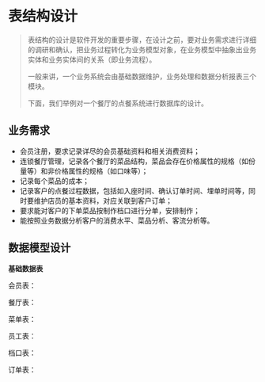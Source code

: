 # 表结构设计

> 表结构的设计是软件开发的重要步骤，在设计之前，要对业务需求进行详细的调研和确认，把业务过程转化为业务模型对象，在业务模型中抽象出业务实体和业务实体间的关系（即业务流程）。
>
> 一般来讲，一个业务系统会由基础数据维护，业务处理和数据分析报表三个模块。
>
> 下面，我们举例对一个餐厅的点餐系统进行数据库的设计。

## 业务需求

* 会员注册，要求记录详尽的会员基础资料和相关消费资料；
* 连锁餐厅管理，记录各个餐厅的菜品结构，菜品会存在价格属性的规格（如份量等）和非价格属性的规格（如口味等）；
* 记录每个菜品的成本；
* 记录客户的点餐过程数据，包括如入座时间、确认订单时间、埋单时间等，同时要维护店员的基本资料，对应关联到客户订单；
* 要求能对客户的下单菜品按制作档口进行分单，安排制作；
* 能按照业务数据分析客户的消费水平、菜品分析、客流分析等。

## 数据模型设计

**基础数据表**

会员表：



餐厅表：

菜单表：

员工表：

档口表：

订单表：

